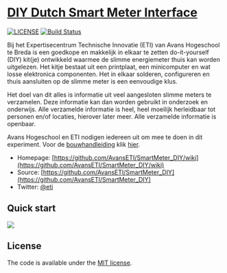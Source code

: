 # [DIY Dutch Smart Meter Interface](https://github.com/AvansETI/SmartMeter_DIY/wiki)

[![LICENSE](https://img.shields.io/badge/license-MIT-lightgrey.svg)](https://xxx)
[![Build Status](https://travis-ci.org/h5bp/html5-boilerplate.svg)](https://xxx)

Bij het Expertisecentrum Technische Innovatie (ETI) van Avans Hogeschool te Breda is een goedkope en makkelijk in elkaar te zetten do-it-yourself (DIY) kit(je) ontwikkeld waarmee de slimme energiemeter thuis kan worden uitgelezen. Het kitje bestaat uit een printplaat, een minicomputer en wat losse elektronica componenten. Het in elkaar solderen, configureren en thuis aansluiten op de slimme meter is een eenvoudige klus.

Het doel van dit alles is informatie uit veel aangesloten slimme meters te verzamelen. Deze informatie kan dan worden gebruikt in onderzoek en onderwijs. Alle verzamelde informatie is heel, heel moeilijk herleidbaar tot personen en/of locaties, hierover later meer. Alle verzamelde informatie is openbaar.

Avans Hogeschool en ETI nodigen iedereen uit om mee te doen in dit experiment. Voor de [bouwhandleiding](https://github.com/AvansETI/SmartMeter_DIY/wiki/Bouwhandleiding-(v2.1)) klik [hier](https://github.com/AvansETI/SmartMeter_DIY/wiki/Bouwhandleiding-(v2.1)).

* Homepage: [https://github.com/AvansETI/SmartMeter_DIY/wiki](https://github.com/AvansETI/SmartMeter_DIY/wiki)
* Source: [https://github.com/AvansETI/SmartMeter_DIY](https://github.com/AvansETI/SmartMeter_DIY)
* Twitter: [@eti](https://twitter.com/DIY-SMARTMETER-KIT)


## Quick start

![](https://github.com/AvansETI/SmartMeter_DIY/blob/master/Doc/bouwhandleiding/handleiding.png)

## License

The code is available under the [MIT license](LICENSE.txt).
